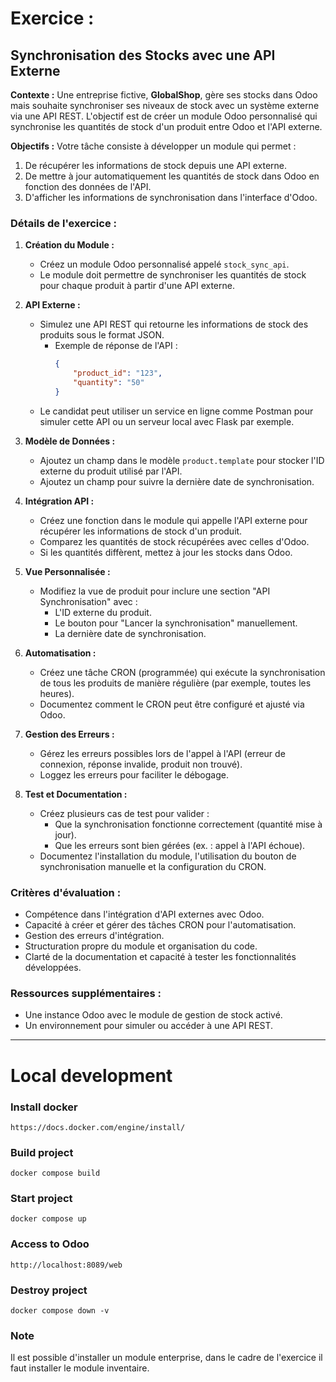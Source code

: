# Exercice :

## Synchronisation des Stocks avec une API Externe

**Contexte :**
Une entreprise fictive, **GlobalShop**, gère ses stocks dans Odoo mais souhaite synchroniser ses niveaux de stock avec
un système externe via une API REST. L'objectif est de créer un module Odoo personnalisé qui synchronise les quantités
de stock d'un produit entre Odoo et l'API externe.

**Objectifs :**
Votre tâche consiste à développer un module qui permet :

1. De récupérer les informations de stock depuis une API externe.
2. De mettre à jour automatiquement les quantités de stock dans Odoo en fonction des données de l'API.
3. D'afficher les informations de synchronisation dans l'interface d'Odoo.

### Détails de l'exercice :

1. **Création du Module :**
    - Créez un module Odoo personnalisé appelé `stock_sync_api`.
    - Le module doit permettre de synchroniser les quantités de stock pour chaque produit à partir d'une API externe.

2. **API Externe :**
    - Simulez une API REST qui retourne les informations de stock des produits sous le format JSON.
        - Exemple de réponse de l'API :
          ```json
          {
              "product_id": "123",
              "quantity": "50"
          }
          ```
    - Le candidat peut utiliser un service en ligne comme Postman pour simuler cette API ou un serveur local avec Flask
      par exemple.

3. **Modèle de Données :**
    - Ajoutez un champ dans le modèle `product.template` pour stocker l'ID externe du produit utilisé par l'API.
    - Ajoutez un champ pour suivre la dernière date de synchronisation.

4. **Intégration API :**
    - Créez une fonction dans le module qui appelle l'API externe pour récupérer les informations de stock d'un produit.
    - Comparez les quantités de stock récupérées avec celles d'Odoo.
    - Si les quantités diffèrent, mettez à jour les stocks dans Odoo.

5. **Vue Personnalisée :**
    - Modifiez la vue de produit pour inclure une section "API Synchronisation" avec :
        - L'ID externe du produit.
        - Le bouton pour "Lancer la synchronisation" manuellement.
        - La dernière date de synchronisation.

6. **Automatisation :**
    - Créez une tâche CRON (programmée) qui exécute la synchronisation de tous les produits de manière régulière (par
      exemple, toutes les heures).
    - Documentez comment le CRON peut être configuré et ajusté via Odoo.

7. **Gestion des Erreurs :**
    - Gérez les erreurs possibles lors de l'appel à l'API (erreur de connexion, réponse invalide, produit non trouvé).
    - Loggez les erreurs pour faciliter le débogage.

8. **Test et Documentation :**
    - Créez plusieurs cas de test pour valider :
        - Que la synchronisation fonctionne correctement (quantité mise à jour).
        - Que les erreurs sont bien gérées (ex. : appel à l'API échoue).
    - Documentez l'installation du module, l'utilisation du bouton de synchronisation manuelle et la configuration du
      CRON.

### Critères d'évaluation :

- Compétence dans l'intégration d'API externes avec Odoo.
- Capacité à créer et gérer des tâches CRON pour l'automatisation.
- Gestion des erreurs d'intégration.
- Structuration propre du module et organisation du code.
- Clarté de la documentation et capacité à tester les fonctionnalités développées.

### Ressources supplémentaires :

- Une instance Odoo avec le module de gestion de stock activé.
- Un environnement pour simuler ou accéder à une API REST.

---

# Local development

### Install docker

```text
https://docs.docker.com/engine/install/
```

### Build project

```shell
docker compose build
```

### Start project

```shell
docker compose up
```

### Access to Odoo

```text
http://localhost:8089/web
```

### Destroy project

```shell
docker compose down -v
```

### Note

Il est possible d'installer un module enterprise, dans le cadre de l'exercice il faut installer le module inventaire.

